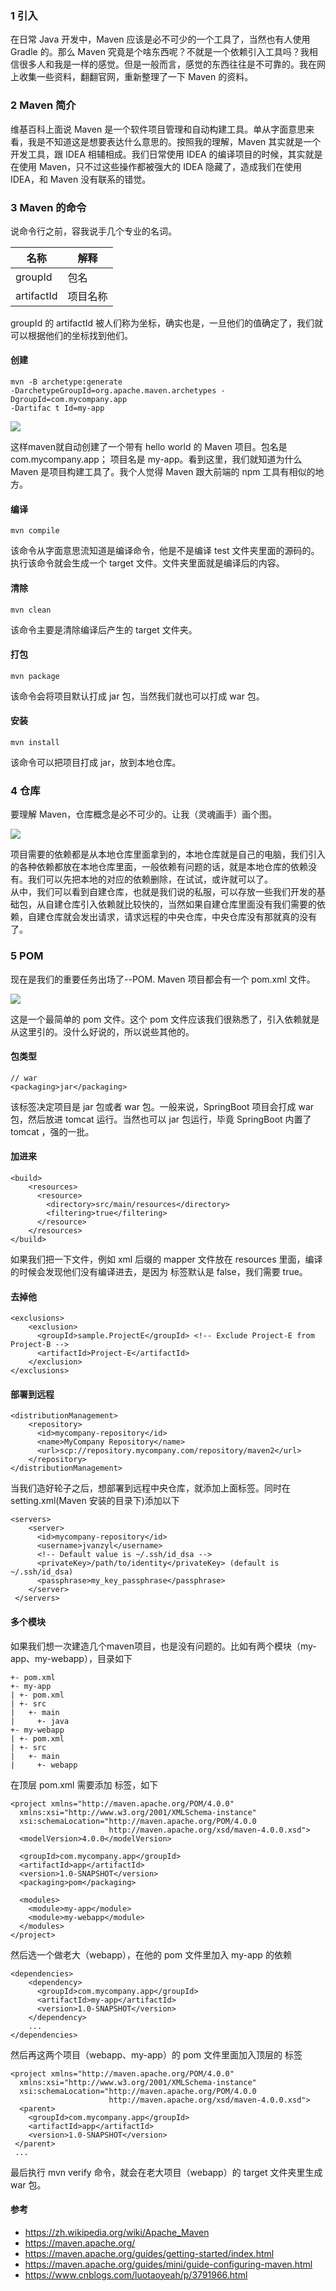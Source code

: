 ### 1 引入  

在日常 Java 开发中，Maven 应该是必不可少的一个工具了，当然也有人使用 Gradle 的。那么 Maven 究竟是个啥东西呢？不就是一个依赖引入工具吗？我相信很多人和我是一样的感觉。但是一般而言，感觉的东西往往是不可靠的。我在网上收集一些资料，翻翻官网，重新整理了一下 Maven 的资料。

### 2 Maven 简介

维基百科上面说 Maven 是一个软件项目管理和自动构建工具。单从字面意思来看，我是不知道这是想要表达什么意思的。按照我的理解，Maven 其实就是一个开发工具，跟 IDEA 相辅相成。我们日常使用 IDEA 的编译项目的时候，其实就是在使用 Maven，只不过这些操作都被强大的 IDEA 隐藏了，造成我们在使用 IDEA，和 Maven 没有联系的错觉。

### 3 Maven 的命令

说命令行之前，容我说手几个专业的名词。  

名称 | 解释  
---|---
groupId | 包名
artifactId | 项目名称

groupId 的 artifactId 被人们称为坐标，确实也是，一旦他们的值确定了，我们就可以根据他们的坐标找到他们。

#### 创建

```text
mvn -B archetype:generate 
-DarchetypeGroupId=org.apache.maven.archetypes -DgroupId=com.mycompany.app    
-Dartifac t Id=my-app
```

![](http://javahouse.xyz/GY7MAIMWP3RV@ZKU7W%7D6%5DLG.png)

这样maven就自动创建了一个带有 hello world 的 Maven 项目。包名是 com.mycompany.app； 项目名是 my-app。看到这里，我们就知道为什么 Maven 是项目构建工具了。我个人觉得 Maven 跟大前端的 npm 工具有相似的地方。

#### 编译

```text
mvn compile
```

该命令从字面意思流知道是编译命令，他是不是编译 test 文件夹里面的源码的。执行该命令就会生成一个 target 文件。文件夹里面就是编译后的内容。

#### 清除

```text
mvn clean
```


该命令主要是清除编译后产生的 target 文件夹。

#### 打包

```text
mvn package
```

该命令会将项目默认打成 jar 包，当然我们就也可以打成 war 包。

#### 安装


```text
mvn install
```

该命令可以把项目打成 jar，放到本地仓库。

### 4 仓库

要理解 Maven，仓库概念是必不可少的。让我（灵魂画手）画个图。

![](http://javahouse.xyz/20191212201309.png)

项目需要的依赖都是从本地仓库里面拿到的，本地仓库就是自己的电脑，我们引入的各种依赖都放在本地仓库里面，一般依赖有问题的话，就是本地仓库的依赖没有。我们可以先把本地的对应的依赖删除，在试试，或许就可以了。  
从中，我们可以看到自建仓库，也就是我们说的私服，可以存放一些我们开发的基础包，从自建仓库引入依赖就比较快的，当然如果自建仓库里面没有我们需要的依赖，自建仓库就会发出请求，请求远程的中央仓库，中央仓库没有那就真的没有了。 

### 5 POM

现在是我们的重要任务出场了--POM. Maven 项目都会有一个 pom.xml 文件。

![](http://javahouse.xyz/20191212202738.png)

这是一个最简单的 pom 文件。这个 pom 文件应该我们很熟悉了，引入依赖就是从这里引的。没什么好说的，所以说些其他的。  



#### 包类型

```text
// war
<packaging>jar</packaging>  
```

该标签决定项目是 jar 包或者 war 包。一般来说，SpringBoot 项目会打成 war 包，然后放进 tomcat 运行。当然也可以 jar 包运行，毕竟 SpringBoot 内置了tomcat ，强的一批。

#### 加进来
```text
<build>
    <resources>
      <resource>
        <directory>src/main/resources</directory>
        <filtering>true</filtering>
      </resource>
    </resources>
</build>
```
如果我们把一下文件，例如 xml 后缀的 mapper 文件放在 resources 里面，编译的时候会发现他们没有编译进去，是因为 <filtering> 标签默认是  false，我们需要 true。

#### 去掉他

```text
<exclusions>
    <exclusion>
      <groupId>sample.ProjectE</groupId> <!-- Exclude Project-E from Project-B -->
      <artifactId>Project-E</artifactId>
    </exclusion>
</exclusions>
```

#### 部署到远程

```text
<distributionManagement>
    <repository>
      <id>mycompany-repository</id>
      <name>MyCompany Repository</name>
      <url>scp://repository.mycompany.com/repository/maven2</url>
    </repository>
</distributionManagement>

```

当我们造好轮子之后，想部署到远程中央仓库，就添加上面标签。同时在 setting.xml(Maven 安装的目录下)添加以下

```text
<servers>
    <server>
      <id>mycompany-repository</id>
      <username>jvanzyl</username>
      <!-- Default value is ~/.ssh/id_dsa -->
      <privateKey>/path/to/identity</privateKey> (default is ~/.ssh/id_dsa)
      <passphrase>my_key_passphrase</passphrase>
    </server>
 </servers>
```

#### 多个模块

如果我们想一次建造几个maven项目，也是没有问题的。比如有两个模块（my-app、my-webapp），目录如下

```text
+- pom.xml
+- my-app
| +- pom.xml
| +- src
|   +- main
|     +- java
+- my-webapp
| +- pom.xml
| +- src
|   +- main
|     +- webapp
```
在顶层 pom.xml 需要添加 <modules> 标签，如下

```text
<project xmlns="http://maven.apache.org/POM/4.0.0"
  xmlns:xsi="http://www.w3.org/2001/XMLSchema-instance"
  xsi:schemaLocation="http://maven.apache.org/POM/4.0.0
                      http://maven.apache.org/xsd/maven-4.0.0.xsd">
  <modelVersion>4.0.0</modelVersion>
 
  <groupId>com.mycompany.app</groupId>
  <artifactId>app</artifactId>
  <version>1.0-SNAPSHOT</version>
  <packaging>pom</packaging>
 
  <modules>
    <module>my-app</module>
    <module>my-webapp</module>
  </modules>
</project>
```

然后选一个做老大（webapp），在他的 pom 文件里加入 my-app 的依赖

```text
<dependencies>
    <dependency>
      <groupId>com.mycompany.app</groupId>
      <artifactId>my-app</artifactId>
      <version>1.0-SNAPSHOT</version>
    </dependency>
    ...
</dependencies>
```

然后再这两个项目（webapp、my-app）的 pom 文件里面加入顶层的 <parent> 标签

```text
<project xmlns="http://maven.apache.org/POM/4.0.0"
  xmlns:xsi="http://www.w3.org/2001/XMLSchema-instance"
  xsi:schemaLocation="http://maven.apache.org/POM/4.0.0
                      http://maven.apache.org/xsd/maven-4.0.0.xsd">
  <parent>
    <groupId>com.mycompany.app</groupId>
    <artifactId>app</artifactId>
    <version>1.0-SNAPSHOT</version>
 </parent>
 ...
```
最后执行 mvn verify 命令，就会在老大项目（webapp）的 target 文件夹里生成 war 包。



#### 参考  

- https://zh.wikipedia.org/wiki/Apache_Maven  
- https://maven.apache.org/  
- https://maven.apache.org/guides/getting-started/index.html  
- https://maven.apache.org/guides/mini/guide-configuring-maven.html  
- https://www.cnblogs.com/luotaoyeah/p/3791966.html
